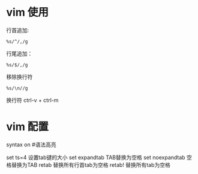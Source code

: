 




# vim 使用
行首追加:
```
%s/^/,/g
```

行尾追加： 
```
%s/$/,/g
```

移除换行符
```
%s/\n//g
```

换行符
ctrl-v + ctrl-m


# vim 配置
syntax on #语法高亮 

set ts=4 设置tab键的大小
set expandtab TAB替换为空格
set noexpandtab 空格替换为TAB
retab 替换所有行首tab为空格
retab! 替换所有tab为空格